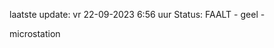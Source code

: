 laatste update: 
vr 22-09-2023  6:56   uur 
Status: FAALT - geel - 
<div class="service Y">microstation</div>